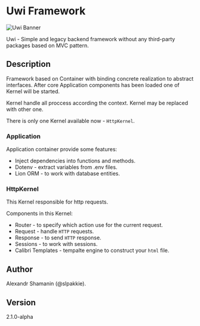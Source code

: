 # Uwi Framework

<img src="https://akkie.cyou/files/uwi_banner.png" alt="Uwi Banner" />

Uwi - Simple and legacy backend framework without any third-party packages based on MVC pattern.

## Description

Framework based on Container with binding concrete realization to abstract interfaces.
After core Application components has been loaded one of Kernel will be started.

Kernel handle all proccess according the context. Kernel may be replaced with other one.

There is only one Kernel available now - `HttpKernel`.

### Application

Application container provide some features:

- Inject dependencies into functions and methods.
- Dotenv - extract variables from .env files.
- Lion ORM - to work with database entities.

### HttpKernel

This Kernel responsible for http requests.

Components in this Kernel:

- Router - to specify which action use for the current request.
- Request - handle `HTTP` requests.
- Response - to send `HTTP` response.
- Sessions - to work with sessions.
- Calibri Templates - tempalte engine to construct your `html` file.

## Author

Alexandr Shamanin (@slpakkie).

## Version

2.1.0-alpha
